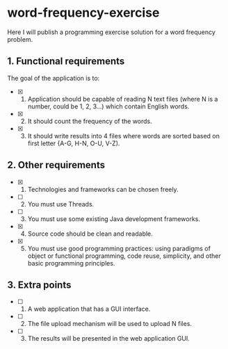 # word-frequency-exercise

Here I will publish a programming exercise solution for a word frequency problem.

## 1. Functional requirements

The goal of the application is to:
- [x] 1. Application should be capable of reading N text files (where N is a number, could be 1, 2, 3...) which contain English words.
- [x] 2. It should count the frequency of the words.
- [x] 3. It should write results into 4 files where words are sorted based on first letter {A-G, H-N, O-U, V-Z).

## 2. Other requirements

- [x] 1. Technologies and frameworks can be chosen freely.
- [ ] 2. You must use Threads.
- [ ] 3. You must use some existing Java development frameworks.
- [x] 4. Source code should be clean and readable.
- [x] 5. You must use good programming practices: using paradigms of object or functional programming, code reuse, simplicity, and other basic programming principles.

## 3. Extra points

- [ ] 1. A web application that has a GUI interface.
- [ ] 2. The file upload mechanism will be used to upload N files.
- [ ] 3. The results will be presented in the web application GUI.
